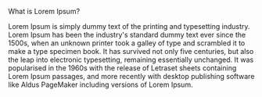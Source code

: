 What is Lorem Ipsum?

Lorem Ipsum is simply dummy text of the printing and typesetting industry. Lorem Ipsum has been the industry's standard dummy text ever 
since the 1500s, when an unknown printer took a galley of type and scrambled it to make a type specimen book. It has survived not only 
five centuries, but also the leap into electronic typesetting, remaining essentially unchanged. It was popularised in the 1960s with the 
release of Letraset sheets containing Lorem Ipsum passages, and more recently with desktop publishing software like Aldus PageMaker 
including versions of Lorem Ipsum.